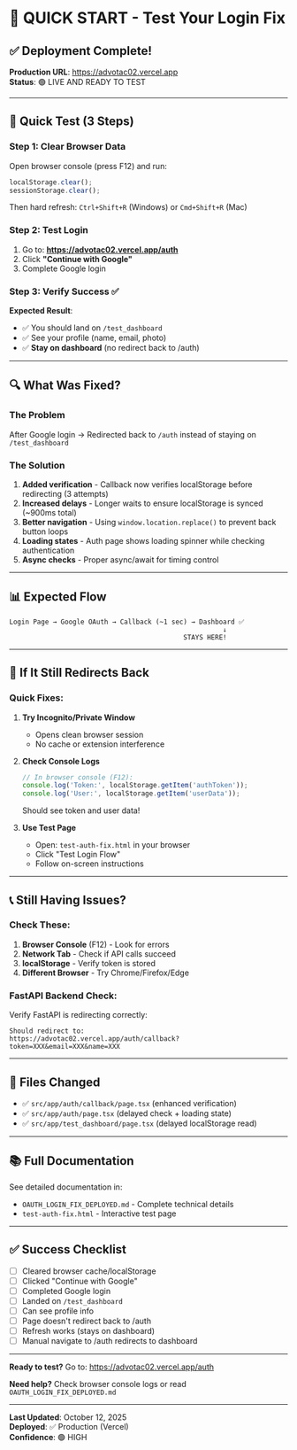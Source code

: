 # 🎯 QUICK START - Test Your Login Fix

## ✅ Deployment Complete!

**Production URL**: https://advotac02.vercel.app  
**Status**: 🟢 LIVE AND READY TO TEST

---

## 🚀 Quick Test (3 Steps)

### Step 1: Clear Browser Data
Open browser console (press F12) and run:
```javascript
localStorage.clear();
sessionStorage.clear();
```
Then hard refresh: `Ctrl+Shift+R` (Windows) or `Cmd+Shift+R` (Mac)

### Step 2: Test Login
1. Go to: **https://advotac02.vercel.app/auth**
2. Click **"Continue with Google"**
3. Complete Google login

### Step 3: Verify Success ✅
**Expected Result**: 
- ✅ You should land on `/test_dashboard`
- ✅ See your profile (name, email, photo)
- ✅ **Stay on dashboard** (no redirect back to /auth)

---

## 🔍 What Was Fixed?

### The Problem
After Google login → Redirected back to `/auth` instead of staying on `/test_dashboard`

### The Solution
1. **Added verification** - Callback now verifies localStorage before redirecting (3 attempts)
2. **Increased delays** - Longer waits to ensure localStorage is synced (~900ms total)
3. **Better navigation** - Using `window.location.replace()` to prevent back button loops
4. **Loading states** - Auth page shows loading spinner while checking authentication
5. **Async checks** - Proper async/await for timing control

---

## 📊 Expected Flow

```
Login Page → Google OAuth → Callback (~1 sec) → Dashboard ✅
                                                      ↓
                                            STAYS HERE!
```

---

## 🐛 If It Still Redirects Back

### Quick Fixes:

1. **Try Incognito/Private Window**
   - Opens clean browser session
   - No cache or extension interference

2. **Check Console Logs**
   ```javascript
   // In browser console (F12):
   console.log('Token:', localStorage.getItem('authToken'));
   console.log('User:', localStorage.getItem('userData'));
   ```
   Should see token and user data!

3. **Use Test Page**
   - Open: `test-auth-fix.html` in your browser
   - Click "Test Login Flow"
   - Follow on-screen instructions

---

## 📞 Still Having Issues?

### Check These:

1. **Browser Console** (F12) - Look for errors
2. **Network Tab** - Check if API calls succeed  
3. **localStorage** - Verify token is stored
4. **Different Browser** - Try Chrome/Firefox/Edge

### FastAPI Backend Check:
Verify FastAPI is redirecting correctly:
```
Should redirect to:
https://advotac02.vercel.app/auth/callback?token=XXX&email=XXX&name=XXX
```

---

## 📁 Files Changed

- ✅ `src/app/auth/callback/page.tsx` (enhanced verification)
- ✅ `src/app/auth/page.tsx` (delayed check + loading state)
- ✅ `src/app/test_dashboard/page.tsx` (delayed localStorage read)

---

## 📚 Full Documentation

See detailed documentation in:
- `OAUTH_LOGIN_FIX_DEPLOYED.md` - Complete technical details
- `test-auth-fix.html` - Interactive test page

---

## ✅ Success Checklist

- [ ] Cleared browser cache/localStorage
- [ ] Clicked "Continue with Google"
- [ ] Completed Google login
- [ ] Landed on `/test_dashboard`
- [ ] Can see profile info
- [ ] Page doesn't redirect back to /auth
- [ ] Refresh works (stays on dashboard)
- [ ] Manual navigate to /auth redirects to dashboard

---

**Ready to test?** Go to: https://advotac02.vercel.app/auth

**Need help?** Check browser console logs or read `OAUTH_LOGIN_FIX_DEPLOYED.md`

---

**Last Updated**: October 12, 2025  
**Deployed**: ✅ Production (Vercel)  
**Confidence**: 🟢 HIGH
